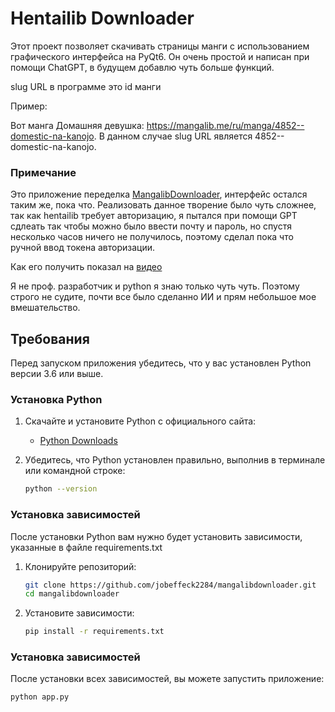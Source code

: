 # Hentailib Downloader

Этот проект позволяет скачивать страницы манги с использованием графического интерфейса на PyQt6. Он очень простой и написан при помощи ChatGPT, в будущем добавлю чуть больше функций.

slug URL в программе это id манги

Пример:

Вот манга Домашняя девушка: https://mangalib.me/ru/manga/4852--domestic-na-kanojo. В данном случае slug URL является 4852--domestic-na-kanojo.

### Примечание

Это приложение переделка [MangalibDownloader](https://github.com/jobeffeck2284/mangalibdownloader), интерфейс остался таким же, пока что. Реализовать данное творение было чуть сложнее, так как hentailib требует авторизацию, я пытался при помощи GPT сдлеать так чтобы можно было ввести почту и пароль, но спустя несколько часов ничего не получилось, поэтому сделал пока что ручной ввод токена авторизации.

Как его получить показал на [видео](https://youtu.be/x14csdmNcg0)

Я не проф. разработчик и python я знаю только чуть чуть. Поэтому строго не судите, почти все было сделанно ИИ и прям небольшое мое вмешательство.

## Требования

Перед запуском приложения убедитесь, что у вас установлен Python версии 3.6 или выше.

### Установка Python

1. Скачайте и установите Python с официального сайта:
   - [Python Downloads](https://www.python.org/downloads/)

2. Убедитесь, что Python установлен правильно, выполнив в терминале или командной строке:
   ```bash
   python --version
### Установка зависимостей

После установки Python вам нужно будет установить зависимости, указанные в файле requirements.txt

1. Клонируйте репозиторий:
   ```bash
   git clone https://github.com/jobeffeck2284/mangalibdownloader.git
   cd mangalibdownloader
2. Установите зависимости:
   ```bash
   pip install -r requirements.txt
### Установка зависимостей

После установки всех зависимостей, вы можете запустить приложение:
   ```bash
   python app.py

